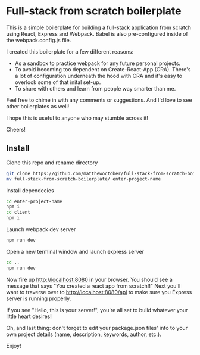 # Full-stack from scratch boilerplate

This is a simple boilerplate for building a full-stack application from scratch using React, Express and Webpack. Babel is also pre-configured inside of the webpack.config.js file.

I created this boilerplate for a few different reasons:

- As a sandbox to practice webpack for any future personal projects.
- To avoid becoming too dependent on Create-React-App (CRA). There's a lot of configuration underneath the hood with CRA and it's easy to overlook some of that inital set-up.
- To share with others and learn from people way smarter than me.

Feel free to chime in with any comments or suggestions. And I'd love to see other boilerplates as well!

I hope this is useful to anyone who may stumble across it!

Cheers!

## Install

Clone this repo and rename directory

```bash
git clone https://github.com/matthewoctober/full-stack-from-scratch-boilerplate.git
mv full-stack-from-scratch-boilerplate/ enter-project-name
```

Install dependecies

```bash
cd enter-project-name
npm i
cd client
npm i
```

Launch webpack dev server

```bash
npm run dev
```

Open a new terminal window and launch express server

```bash
cd ..
npm run dev
```

Now fire up <a href="http://localhost:8080" target="_blank">http://localhost:8080</a> in your browser. You should see a message that says "You created a react app from scratch!!" Next you'll want to traverse over to <a href="http://localhost:8080/api" target="_blank">http://localhost:8080/api</a> to make sure you Express server is running properly.

If you see "Hello, this is your server!", you're all set to build whatever your little heart desires!

Oh, and last thing: don't forget to edit your package.json files' info to your own project details (name, description, keywords, author, etc.).

Enjoy!
